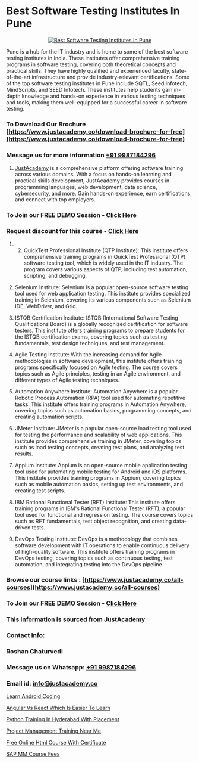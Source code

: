 # Best Software Testing Institutes In Pune

<p align="center">
  <a href="https://justacademy.co/program-detail/software-testing">
    <img src="https://justacademy.co/storage2/program_images/1704700438.webp" alt="Best Software Testing Institutes In Pune">
  </a>
</p>


Pune is a hub for the IT industry and is home to some of the best software testing institutes in India. These institutes offer comprehensive training programs in software testing, covering both theoretical concepts and practical skills. They have highly qualified and experienced faculty, state-of-the-art infrastructure and provide industry-relevant certifications. Some of the top software testing institutes in Pune include SQTL, Seed Infotech, MindScripts, and SEED Infotech. These institutes help students gain in-depth knowledge and hands-on experience in various testing techniques and tools, making them well-equipped for a successful career in software testing.
### To Download Our Brochure [https://www.justacademy.co/download-brochure-for-free](https://www.justacademy.co/download-brochure-for-free)
### Message us for more information [+91 9987184296](https://api.whatsapp.com/send?phone=919987184296)

1) [JustAcademy](https://justacademy.co) is a comprehensive platform offering software training across various domains. With a focus on hands-on learning and practical skills development, JustAcademy provides courses in programming languages, web development, data science, cybersecurity, and more. Gain hands-on experience, earn certifications, and connect with top employers.

### To Join our FREE DEMO Session - [Click Here](https://www.justacademy.co/register-for-course-demo/)
### Request discount for this course - [Click Here](https://justacademy.co/contact-us/)

1) 2) QuickTest Professional Institute (QTP Institute): This institute offers comprehensive training programs in QuickTest Professional (QTP) software testing tool, which is widely used in the IT industry. The program covers various aspects of QTP, including test automation, scripting, and debugging.

3) Selenium Institute: Selenium is a popular open-source software testing tool used for web application testing. This institute provides specialized training in Selenium, covering its various components such as Selenium IDE, WebDriver, and Grid.

4) ISTQB Certification Institute: ISTQB (International Software Testing Qualifications Board) is a globally recognized certification for software testers. This institute offers training programs to prepare students for the ISTQB certification exams, covering topics such as testing fundamentals, test design techniques, and test management.

5) Agile Testing Institute: With the increasing demand for Agile methodologies in software development, this institute offers training programs specifically focused on Agile testing. The course covers topics such as Agile principles, testing in an Agile environment, and different types of Agile testing techniques.

6) Automation Anywhere Institute: Automation Anywhere is a popular Robotic Process Automation (RPA) tool used for automating repetitive tasks. This institute offers training programs in Automation Anywhere, covering topics such as automation basics, programming concepts, and creating automation scripts.

7) JMeter Institute: JMeter is a popular open-source load testing tool used for testing the performance and scalability of web applications. This institute provides comprehensive training in JMeter, covering topics such as load testing concepts, creating test plans, and analyzing test results.

8) Appium Institute: Appium is an open-source mobile application testing tool used for automating mobile testing for Android and iOS platforms. This institute provides training programs in Appium, covering topics such as mobile automation basics, setting up test environments, and creating test scripts.

9) IBM Rational Functional Tester (RFT) Institute: This institute offers training programs in IBM's Rational Functional Tester (RFT), a popular tool used for functional and regression testing. The course covers topics such as RFT fundamentals, test object recognition, and creating data-driven tests.

10) DevOps Testing Institute: DevOps is a methodology that combines software development with IT operations to enable continuous delivery of high-quality software. This institute offers training programs in DevOps testing, covering topics such as continuous testing, test automation, and integrating testing into the DevOps pipeline.

### Browse our course links : [https://www.justacademy.co/all-courses](https://www.justacademy.co/all-courses) 
### To Join our FREE DEMO Session - [Click Here](https://www.justacademy.co/register-for-course-demo)


### This information is sourced from JustAcademy
### Contact Info:
### Roshan Chaturvedi
### Message us on Whatsapp: [+91 9987184296](https://api.whatsapp.com/send?phone=919987184296)
### Email id: [info@justacademy.co](mailto:info@justacademy.co)
                
[Learn Android Coding](https://www.linkedin.com/pulse/learn-android-coding-justacademy-ahmedabad-l5csc/)

[Angular Vs React Which Is Easier To Learn](https://www.linkedin.com/pulse/angular-vs-react-which-easier-learn-justacademy-ahmedabad-o6y7e?trackingId=ZQn7EHBblON%2FGK%2FYsdHvJA%3D%3D&lipi=urn%3Ali%3Apage%3Ad_flagship3_company_admin%3BBylBlMTlRO%2BPitwDv%2FJk0g%3D%3D)

[Python Training In Hyderabad With Placement](https://medium.com/@negishivu99/python-training-in-hyderabad-with-placement-962be44d289c)

[Project Management Training Near Me](https://medium.com/@namusn/project-management-training-near-me-b4b4affb798e)

[Free Online Html Course With Certificate](https://justacademyin.github.io/justacademy/free-online-html-course-with-certificate)

[SAP MM Course Fees](https://justacademyin.github.io/Articles/SAP-MM-Course-Fees)

